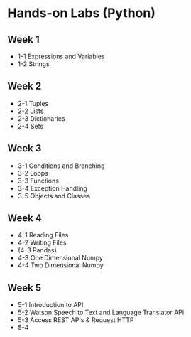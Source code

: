 # Hands-on Labs (Python)

## Week 1
* 1-1 Expressions and Variables
* 1-2 Strings

## Week 2
* 2-1 Tuples
* 2-2 Lists
* 2-3 Dictionaries
* 2-4 Sets

## Week 3
* 3-1 Conditions and Branching
* 3-2 Loops
* 3-3 Functions
* 3-4 Exception Handling
* 3-5 Objects and Classes

## Week 4
* 4-1 Reading Files
* 4-2 Writing Files
* (4-3 Pandas)
* 4-3 One Dimensional Numpy
* 4-4 Two Dimensional Numpy

## Week 5
* 5-1 Introduction to API
* 5-2 Watson Speech to Text and Language Translator API
* 5-3 Access REST APIs & Request HTTP
* 5-4 
